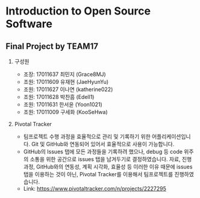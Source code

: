 # Introduction to Open Source Software
## Final Project by TEAM17

1. 구성원
	* 조장: 17011637 최민지 (Grace8MJ)
	* 조원: 17011609 유재현 (JaeHyunYu)
	* 조원: 17011627 이나연 (katherine022)
	* 조원: 17011628 박찬흠 (Edell1)
	* 조원: 17011631 한서윤 (Yoon1021)
	* 조원: 17011009 구세화 (KooSeHwa)

2. Pivotal Tracker
	* 팀프로젝트 수행 과정을 효율적으로 관리 및 기록하기 위한 어플리케이션입니다. Git 및 GitHub와 연동되어 있어서 효율적으로 사용이 가능합니다. 
	* GitHub의 Issues 탭에 모든 과정들을 기록하려 했으나, debug 등 code 위주의 소통을 위한 공간으로 issues 탭을 남겨두기로 결정하였습니다. 자료, 진행 과정, GitHub와의 연동성, 계획 시각화, 효율성 등 이러한 이유 때문에 issues 탭을 이용하는 것이 아닌, Pivotal Tracker를 이용해서 팀프로젝트를 진행하였습니다.
	* Link: https://www.pivotaltracker.com/n/projects/2227295
